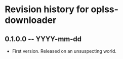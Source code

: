 # Revision history for oplss-downloader

## 0.1.0.0  -- YYYY-mm-dd

* First version. Released on an unsuspecting world.
